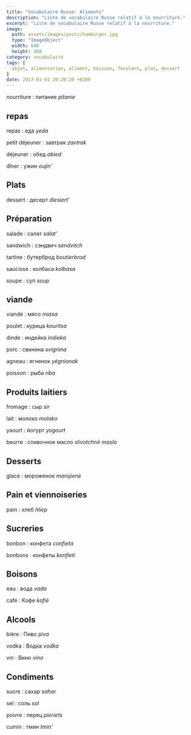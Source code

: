 ```yaml
---
title: "Vocabulaire Russe: Aliments"
description: "Liste de vocabulaire Russe relatif à la nourriture."
excerpt: "Liste de vocabulaire Russe relatif à la nourriture."
image:
  path: assets/images/posts/hamburger.jpg
  type: "ImageObject"
  width: 640
  height: 360
category: vocabulaire
tags: [
  objet, alimentation, aliment, boisson, féculent, plat, dessert
]
date: 2017-01-01 20:20:20 +0100
---
```


nourriture
: питание
*pitanie*

## repas

repas
: еда
*yeda*

petit déjeuner
: завтрак
*zavtrak*

déjeuner
: обед
*abied*

dîner
: ужин
*oujin'*


## Plats

dessert
: десерт
*diesiert'*


## Préparation

salade
: салат
*salat'*

sandwich
: сэндвич
*sendvitch*

tartine
: бутерброд
*boutierbrod*

saucisse
: колбаса
*kolbasa*

soupe
: суп
*soup*


## viande

viande
: мясо
*miasa*

poulet
: курица
*kouritsa*

dinde
: индейка
*indieka*

porc
: свинина
*svignina*

agneau
: ягненок
*yégnionak*

poisson
: рыба
*riba*


## Produits laitiers

fromage
: сыр
*sir*

lait
: молоко
*molako*

yaourt
: йогурт
*yogourt*

beurre
: сливочное масло
*slivotchnè masla*


## Desserts

glace
: мороженое
*marojienè*


## Pain et viennoiseries

pain
: хлеб
*hliep*


## Sucreries

bonbon
: конфета
*confieta*

bonbons
: конфеты
*konfieti*


## Boisons

eau
: вода
*vada*

café
: Кофе
*kofiè*


## Alcools

bière
: Пиво
*piva*

vodka
: Водка
*vodka*

vin
: Вино
*vino*


## Condiments

sucre
: сахар
*sahar*

sel
: соль
*sol*

poivre
: перец
*pieriets*

cumin
: тмин
*tmin'*
